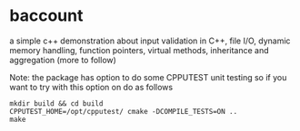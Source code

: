 # baccount
a simple c++ demonstration about input validation in C++, file I/O, dynamic memory handling, function pointers, virtual methods, inheritance and aggregation (more to follow)

Note: the package has option to do some CPPUTEST unit testing so if you want to try with this option on do as follows

```
mkdir build && cd build
CPPUTEST_HOME=/opt/cpputest/ cmake -DCOMPILE_TESTS=ON ..
make
```


